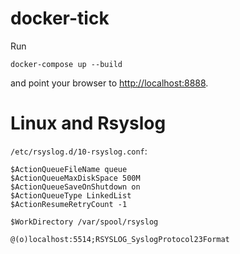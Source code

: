 # docker-tick

Run

    docker-compose up --build

and point your browser to <http://localhost:8888>.

# Linux and Rsyslog

`/etc/rsyslog.d/10-rsyslog.conf`:

```
$ActionQueueFileName queue
$ActionQueueMaxDiskSpace 500M
$ActionQueueSaveOnShutdown on
$ActionQueueType LinkedList
$ActionResumeRetryCount -1

$WorkDirectory /var/spool/rsyslog

@(o)localhost:5514;RSYSLOG_SyslogProtocol23Format
```
